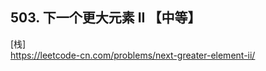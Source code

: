 ## 503. 下一个更大元素 II 【中等】    
[栈]    
https://leetcode-cn.com/problems/next-greater-element-ii/     



